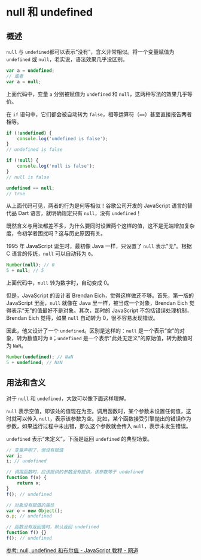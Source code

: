 # null 和 undefined

## 概述

`null` 与 `undefined`都可以表示“没有”，含义非常相似。将一个变量赋值为 `undefined` 或 `null`，老实说，语法效果几乎没区别。

```js
var a = undefined;
// 或者
var a = null;
```

上面代码中，变量 `a` 分别被赋值为 `undefined` 和 `null`，这两种写法的效果几乎等价。

在 `if` 语句中，它们都会被自动转为 `false`，相等运算符（`==`）甚至直接报告两者相等。

```js
if (!undefined) {
	console.log('undefined is false');
}
// undefined is false

if (!null) {
	console.log('null is false');
}
// null is false

undefined == null;
// true
```

从上面代码可见，两者的行为是何等相似！谷歌公司开发的 JavaScript 语言的替代品 Dart 语言，就明确规定只有 `null`，没有 `undefined`！

既然含义与用法都差不多，为什么要同时设置两个这样的值，这不是无端增加复杂度，令初学者困扰吗？这与历史原因有关。

1995 年 JavaScript 诞生时，最初像 Java 一样，只设置了 `null` 表示"无"。根据 C 语言的传统，`null` 可以自动转为 `0`。

```js
Number(null); // 0
5 + null; // 5
```

上面代码中，`null` 转为数字时，自动变成 0。

但是，JavaScript 的设计者 Brendan Eich，觉得这样做还不够。首先，第一版的 JavaScript 里面，`null` 就像在 Java 里一样，被当成一个对象，Brendan Eich 觉得表示“无”的值最好不是对象。其次，那时的 JavaScript 不包括错误处理机制，Brendan Eich 觉得，如果 `null` 自动转为 0，很不容易发现错误。

因此，他又设计了一个 `undefined`。区别是这样的：`null` 是一个表示“空”的对象，转为数值时为 `0`；`undefined` 是一个表示"此处无定义"的原始值，转为数值时为 `NaN`。

```js
Number(undefined); // NaN
5 + undefined; // NaN
```

## 用法和含义

对于 `null` 和 `undefined`，大致可以像下面这样理解。

`null` 表示空值，即该处的值现在为空。调用函数时，某个参数未设置任何值，这时就可以传入 `null`，表示该参数为空。比如，某个函数接受引擎抛出的错误作为参数，如果运行过程中未出错，那么这个参数就会传入 `null`，表示未发生错误。

`undefined` 表示“未定义”，下面是返回 `undefined` 的典型场景。

```js
// 变量声明了，但没有赋值
var i;
i; // undefined

// 调用函数时，应该提供的参数没有提供，该参数等于 undefined
function f(x) {
	return x;
}
f(); // undefined

// 对象没有赋值的属性
var o = new Object();
o.p; // undefined

// 函数没有返回值时，默认返回 undefined
function f() {}
f(); // undefined
```

[参考: null, undefined 和布尔值 - JavaScript 教程 - 网道](https://wangdoc.com/javascript/types/null-undefined-boolean)
